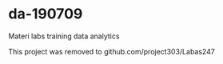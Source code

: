 # da-190709
Materi labs training data analytics

This project was removed to github.com/project303/Labas247

